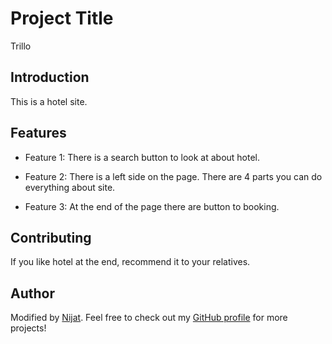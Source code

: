 # Project Title

Trillo

## Introduction

This is a hotel site.

## Features

- Feature 1: There is a search button to look at about hotel.

- Feature 2: There is a left side on the page. There are 4 parts you can do everything about site.

- Feature 3: At the end of the page there are button to booking.

## Contributing

If you like hotel at the end, recommend it to your relatives.

## Author

Modified by [Nijat](https://www.linkedin.com/in/nijat-guliyev-1949a4294/). Feel free to check out my [GitHub profile](https://github.com/Nijat-Guliyev) for more projects!

